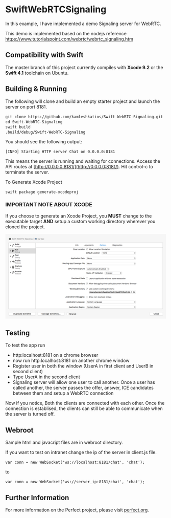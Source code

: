# SwiftWebRTCSignaling

In this example, I have implemented a demo Signaling server for WebRTC.

This demo is implemented based on the nodejs reference https://www.tutorialspoint.com/webrtc/webrtc_signaling.htm

## Compatibility with Swift

The master branch of this project currently compiles with **Xcode 9.2** or the **Swift 4.1** toolchain on Ubuntu.


## Building & Running

The following will clone and build an empty starter project and launch the server on port 8181.

```
git clone https://github.com/kamleshkatios/Swift-WebRTC-Signaling.git
cd Swift-WebRTC-Signaling
swift build
.build/debug/Swift-WebRTC-Signaling
```

You should see the following output:

```
[INFO] Starting HTTP server Chat on 0.0.0.0:8181
```
This means the server is running and waiting for connections. Access the API routes at [http://0.0.0.0:8181/](http://0.0.0.0:8181/). Hit control-c to terminate the server.

To Generate Xcode Project

```
swift package generate-xcodeproj
```

### IMPORTANT NOTE ABOUT XCODE

If you choose to generate an Xcode Project, you **MUST** change to the executable target **AND** setup a custom working directory wherever you cloned the project.

![Proper Xcode Setup](https://github.com/kamleshkatios/Swift-WebRTC-Signaling/raw/master/supporting/xcode_screenshot.png)

## Testing

To test the app run
- http:localhost:8181 on a chrome browser
- now run http:localhost:8181 on another chrome window
- Register user in both the window (UserA in first client and UserB in second client)
- Type UserA in the second client
- Signaling server will allow one user to call another. Once a user has called another, the server passes the offer, answer, ICE candidates between them and setup a WebRTC connection

Now if you notice, Both the clients are connected with each other. Once the connection is establised, the clients can still be able to communicate when the server is turned off.

## Webroot

Sample html and javacript files are in webroot directory.

If you want to test on intranet change the ip of the server in client.js file.

```
var conn = new WebSocket('ws://localhost:8181/chat', 'chat');
```
to

```
var conn = new WebSocket('ws://server_ip:8181/chat', 'chat');
```

## Further Information
For more information on the Perfect project, please visit [perfect.org](http://perfect.org).
